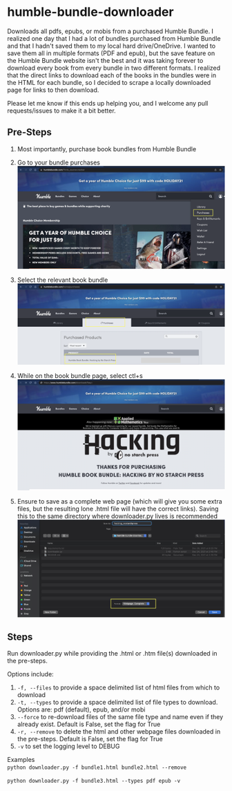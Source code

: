# humble-bundle-downloader
Downloads all pdfs, epubs, or mobis from a purchased Humble Bundle. I realized one day that I had a lot of bundles purchased from Humble Bundle and that I hadn't saved them to my local hard drive/OneDrive. I wanted to save them all in multiple formats (PDF and epub), but the save feature on the Humble Bundle website isn't the best and it was taking forever to download every book from every bundle in two different formats. I realized that the direct links to download each of the books in the bundles were in the HTML for each bundle, so I decided to scrape a locally downloaded page for links to then download.

Please let me know if this ends up helping you, and I welcome any pull requests/issues to make it a bit better.

## Pre-Steps
1. Most importantly, purchase book bundles from Humble Bundle
2. Go to your bundle purchases
![Purchases button](https://github.com/andrew-kline/humble-bundle-downloader/blob/main/img/1-purchasesbutton.png?raw=true)   

3. Select the relevant book bundle
![Select bundle from table](https://github.com/andrew-kline/humble-bundle-downloader/blob/main/img/2-purchases.png?raw=true)

4. While on the book bundle page, select ctl+s
![ctl+s while on bundle page](https://github.com/andrew-kline/humble-bundle-downloader/blob/main/img/3-bundlepage.png?raw=true)

5. Ensure to save as a complete web page (which will give you some extra files, but the resulting lone .html file will have the correct links). Saving this to the same directory where downloader.py lives is recommended
![Download as complete webpage](https://github.com/andrew-kline/humble-bundle-downloader/blob/main/img/4-savewebpagecomplete.png?raw=true)

## Steps
Run downloader.py while providing the .html or .htm file(s) downloaded in the pre-steps.

Options include: 
1. `-f, --files` to provide a space delimited list of html files from which to download
2. `-t, --types` to provide a space delimited list of file types to download. Options are: pdf (default), epub, and/or mobi
3. `--force` to re-download files of the same file type and name even if they already exist. Default is False, set the flag for True
4. `-r, --remove` to delete the html and other webpage files downloaded in the pre-steps. Default is False, set the flag for True
5. `-v` to set the logging level to DEBUG

Examples  
`python downloader.py -f bundle1.html bundle2.html --remove`

`python downloader.py -f bundle3.html --types pdf epub -v`
